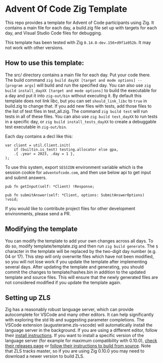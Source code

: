 # Advent Of Code Zig Template

This repo provides a template for Advent of Code participants using Zig.  It contains a main file for each day, a build.zig file set up with targets for each day, and Visual Studio Code files for debugging.

This template has been tested with Zig `0.14.0-dev.156+d9f1a952b`.  It may not work with other versions.

## How to use this template:

The src/ directory contains a main file for each day.  Put your code there.  The build command `zig build dayXX [target and mode options] -- [program args]` will build and run the specified day.  You can also use `zig build install_dayXX [target and mode options]` to build the executable for a day and put it into `zig-out/bin` without executing it.  By default this template does not link libc, but you can set `should_link_libc` to `true` in build.zig to change that.  If you add new files with tests, add those files to the list of test files in test_all.zig.  The command `zig build test` will run tests in all of these files.  You can also use `zig build test_dayXX` to run tests in a specific day, or `zig build install_tests_dayXX` to create a debuggable test executable in `zig-out/bin`.

Each day contains a decl like this:
```zig
var client = util.Client.init(
    if (builtin.is_test) testing.allocator else gpa,
    .{ .year = 2023, .day = 1 },
);
```
To use this system, export `SESSION` environment variable which is the session cookie for `adventofcode.com`, and then use below api to get input and submit answers.
```zig
pub fn getInput(self: *Client) !Response;
```
```zig
pub fn submitAnswer(self: *Client, options: SubmitAnswerOptions) !void;
```
If you would like to contribute project files for other development environments, please send a PR.

## Modifying the template

You can modify the template to add your own changes across all days.  To do so, modify template/template.zig and then run `zig build generate`.  The `$` character in the template will be replaced by the two-digit day number (e.g. 04 or 17).  This step will only overwrite files which have not been modified, so you will not lose work if you update the template after implementing several days.  After updating the template and generating, you should commit the changes to template/hashes.bin in addition to the updated template and source files.  This will ensure that the newly generated files are not considered modified if you update the template again.

## Setting up ZLS

Zig has a reasonably robust language server, which can provide autocomplete for VSCode and many other editors.  It can help significantly with exploring the std lib and suggesting parameter completions.  The VSCode extension (augusterame.zls-vscode) will automatically install the language server in the background.  If you are using a different editor, follow their [install instructions](https://zigtools.github.io/install-zls/).  If you want to install a specific version of the language server (for example for maximum compatibility with 0.10.0), [check their releases page](https://github.com/zigtools/zls/releases) or [follow their instructions to build from source](https://github.com/zigtools/zls#from-source).  Note that ZLS tracks master, so if you are using Zig 0.10.0 you may need to download a newer version to build ZLS.
